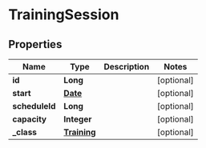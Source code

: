 
# TrainingSession

## Properties
Name | Type | Description | Notes
------------ | ------------- | ------------- | -------------
**id** | **Long** |  |  [optional]
**start** | [**Date**](Date.md) |  |  [optional]
**scheduleId** | **Long** |  |  [optional]
**capacity** | **Integer** |  |  [optional]
**_class** | [**Training**](Training.md) |  |  [optional]



